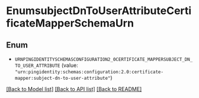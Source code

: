 # EnumsubjectDnToUserAttributeCertificateMapperSchemaUrn

## Enum


* `URNPINGIDENTITYSCHEMASCONFIGURATION2_0CERTIFICATE_MAPPERSUBJECT_DN_TO_USER_ATTRIBUTE` (value: `"urn:pingidentity:schemas:configuration:2.0:certificate-mapper:subject-dn-to-user-attribute"`)


[[Back to Model list]](../README.md#documentation-for-models) [[Back to API list]](../README.md#documentation-for-api-endpoints) [[Back to README]](../README.md)


